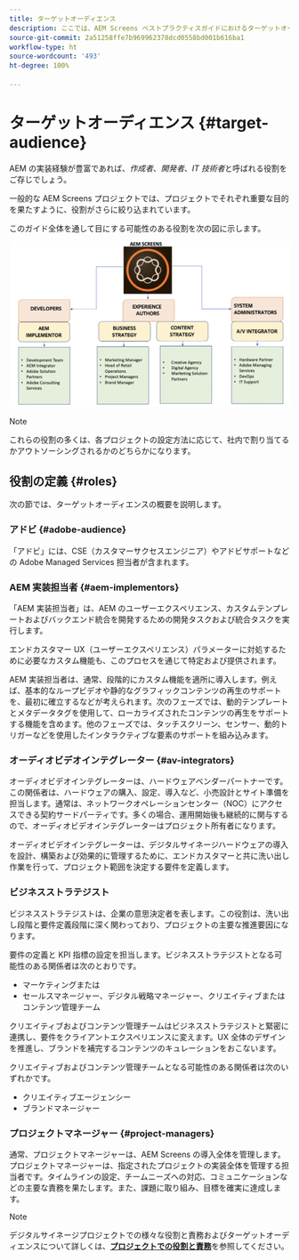 ```yaml
---
title: ターゲットオーディエンス
description: ここでは、AEM Screens ベストプラクティスガイドにおけるターゲットオーディエンスについて説明します
source-git-commit: 2a51258ffe7b969962378dcd0558bd001b616ba1
workflow-type: ht
source-wordcount: '493'
ht-degree: 100%

---
```



# ターゲットオーディエンス {#target-audience}

AEM の実装経験が豊富であれば、*作成者*、*開発者*、*IT 技術者*&#x200B;と呼ばれる役割をご存じでしょう。

一般的な AEM Screens プロジェクトでは、プロジェクトでそれぞれ重要な目的を果たすように、役割がさらに絞り込まれています。

このガイド全体を通して目にする可能性のある役割を次の図に示します。

![](/help/assets/roles-used.png)

>[!NOTE]
>これらの役割の多くは、各プロジェクトの設定方法に応じて、社内で割り当てるかアウトソーシングされるかのどちらかになります。

## 役割の定義 {#roles}

次の節では、ターゲットオーディエンスの概要を説明します。

### アドビ {#adobe-audience}

「アドビ」には、CSE（カスタマーサクセスエンジニア）やアドビサポートなどの Adobe Managed Services 担当者が含まれます。

### AEM 実装担当者 {#aem-implementors}

「AEM 実装担当者」は、AEM のユーザーエクスペリエンス、カスタムテンプレートおよびバックエンド統合を開発するための開発タスクおよび統合タスクを実行します。

エンドカスタマー UX（ユーザーエクスペリエンス）パラメーターに対処するために必要なカスタム機能も、このプロセスを通じて特定および提供されます。

AEM 実装担当者は、通常、段階的にカスタム機能を適所に導入します。例えば、基本的なループビデオや静的なグラフィックコンテンツの再生のサポートを、最初に確立するなどが考えられます。次のフェーズでは、動的テンプレートとメタデータタグを使用して、ローカライズされたコンテンツの再生をサポートする機能を含めます。他のフェーズでは、タッチスクリーン、センサー、動的トリガーなどを使用したインタラクティブな要素のサポートを組み込みます。

### オーディオビデオインテグレーター {#av-integrators}

オーディオビデオインテグレーターは、ハードウェアベンダーパートナーです。この関係者は、ハードウェアの購入、設定、導入など、小売設計とサイト準備を担当します。通常は、ネットワークオペレーションセンター（NOC）にアクセスできる契約サードパーティです。多くの場合、運用開始後も継続的に関与するので、オーディオビデオインテグレーターはプロジェクト所有者になります。

オーディオビデオインテグレーターは、デジタルサイネージハードウェアの導入を設計、構築および効果的に管理するために、エンドカスタマーと共に洗い出し作業を行って、プロジェクト範囲を決定する要件を定義します。

### ビジネスストラテジスト

ビジネスストラテジストは、企業の意思決定者を表します。この役割は、洗い出し段階と要件定義段階に深く関わっており、プロジェクトの主要な推進要因になります。

要件の定義と KPI 指標の設定を担当します。ビジネスストラテジストとなる可能性のある関係者は次のとおりです。

* マーケティングまたは
* セールスマネージャー、デジタル戦略マネージャー、クリエイティブまたはコンテンツ管理チーム

クリエイティブおよびコンテンツ管理チームはビジネスストラテジストと緊密に連携し、要件をクライアントエクスペリエンスに変えます。UX 全体のデザインを推進し、ブランドを補完するコンテンツのキュレーションをおこないます。

クリエイティブおよびコンテンツ管理チームとなる可能性のある関係者は次のいずれかです。

* クリエイティブエージェンシー
* ブランドマネージャー

### プロジェクトマネージャー {#project-managers}

通常、プロジェクトマネージャーは、AEM Screens の導入全体を管理します。プロジェクトマネージャーは、指定されたプロジェクトの実装全体を管理する担当者です。タイムラインの設定、チームニーズへの対応、コミュニケーションなどの主要な責務を果たします。また、課題に取り組み、目標を確実に達成します。

>[!NOTE]
>デジタルサイネージプロジェクトでの様々な役割と責務およびターゲットオーディエンスについて詳しくは、**[プロジェクトでの役割と責務](https://experienceleague.adobe.com/ja/docs/experience-manager-screens/user-guide/digital-signage-network/project-roles-responsibilities)**&#x200B;を参照してください。
